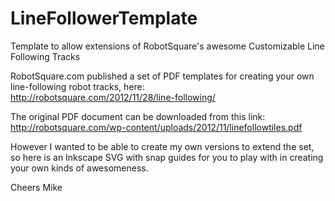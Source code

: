 LineFollowerTemplate
====================

Template to allow extensions of RobotSquare's awesome Customizable Line Following Tracks

RobotSquare.com published a set of PDF templates for creating your own line-following robot tracks, here:
<br>http://robotsquare.com/2012/11/28/line-following/

The original PDF document can be downloaded from this link:
<br>http://robotsquare.com/wp-content/uploads/2012/11/linefollowtiles.pdf

However I wanted to be able to create my own versions to extend the set, so here is an Inkscape SVG with snap guides for you to play with in creating your own kinds of awesomeness.

Cheers
Mike
